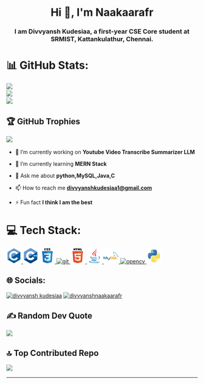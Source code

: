 <h1 align="center">Hi 👋, I'm Naakaarafr</h1>
<h3 align="center">I am Divvyansh Kudesiaa, a first-year CSE Core student at SRMIST, Kattankulathur, Chennai.</h3>

# 📊 GitHub Stats:
![](https://github-readme-stats.vercel.app/api?username=naakaarafr&theme=dark&hide_border=false&include_all_commits=false&count_private=false)<br/>
![](https://nirzak-streak-stats.vercel.app/?user=naakaarafr&theme=dark&hide_border=false)<br/>
![](https://github-readme-stats.vercel.app/api/top-langs/?username=naakaarafr&theme=dark&hide_border=false&include_all_commits=false&count_private=false&layout=compact)

## 🏆 GitHub Trophies
![](https://github-profile-trophy.vercel.app/?username=naakaarafr&theme=radical&no-frame=false&no-bg=true&margin-w=4)


- 🔭 I’m currently working on **Youtube Video Transcribe Summarizer LLM**

- 🌱 I’m currently learning **MERN Stack**

- 💬 Ask me about **python,MySQL,Java,C**

- 📫 How to reach me **divvyanshkudesiaa1@gmail.com**

- ⚡ Fun fact **I think I am the best**


# 💻 Tech Stack:
<p align="left"> <a href="https://www.cprogramming.com/" target="_blank" rel="noreferrer"> <img src="https://raw.githubusercontent.com/devicons/devicon/master/icons/c/c-original.svg" alt="c" width="40" height="40"/> </a>  <a href="https://isocpp.org/" target="_blank" rel="noreferrer"> <img src="https://raw.githubusercontent.com/devicons/devicon/master/icons/cplusplus/cplusplus-original.svg" alt="cplusplus" width="40" height="40"></a>  <a href="https://www.w3schools.com/css/" target="_blank" rel="noreferrer"> <img src="https://raw.githubusercontent.com/devicons/devicon/master/icons/css3/css3-original-wordmark.svg" alt="css3" width="40" height="40"/> </a> <a href="https://git-scm.com/" target="_blank" rel="noreferrer"> <img src="https://www.vectorlogo.zone/logos/git-scm/git-scm-icon.svg" alt="git" width="40" height="40"/> </a> <a href="https://www.w3.org/html/" target="_blank" rel="noreferrer"> <img src="https://raw.githubusercontent.com/devicons/devicon/master/icons/html5/html5-original-wordmark.svg" alt="html5" width="40" height="40"/> </a> <a href="https://www.java.com" target="_blank" rel="noreferrer"> <img src="https://raw.githubusercontent.com/devicons/devicon/master/icons/java/java-original.svg" alt="java" width="40" height="40"/> </a> <a href="https://www.mysql.com/" target="_blank" rel="noreferrer"> <img src="https://raw.githubusercontent.com/devicons/devicon/master/icons/mysql/mysql-original-wordmark.svg" alt="mysql" width="40" height="40"/> </a> <a href="https://opencv.org/" target="_blank" rel="noreferrer"> <img src="https://www.vectorlogo.zone/logos/opencv/opencv-icon.svg" alt="opencv" width="40" height="40"/> </a> <a href="https://www.python.org" target="_blank" rel="noreferrer"> <img src="https://raw.githubusercontent.com/devicons/devicon/master/icons/python/python-original.svg" alt="python" width="40" height="40"/> </a> </p>

## 🌐 Socials:
<p align="left">
<a href="www.linkedin.com/in/divvyansh-kudesiaa-3440a431b" target="blank"><img align="center" src="https://raw.githubusercontent.com/rahuldkjain/github-profile-readme-generator/master/src/images/icons/Social/linked-in-alt.svg" alt="divvyansh kudesiaa" height="30" width="40" /></a>
<a href="https://instagram.com/divvyanshnaakaarafr" target="blank"><img align="center" src="https://raw.githubusercontent.com/rahuldkjain/github-profile-readme-generator/master/src/images/icons/Social/instagram.svg" alt="divvyanshnaakaarafr" height="30" width="40" /></a>
</p>

## ✍️ Random Dev Quote
![](https://quotes-github-readme.vercel.app/api?type=horizontal&theme=radical)

## 🔝 Top Contributed Repo
![](https://github-contributor-stats.vercel.app/api?username=naakaarafr&limit=5&theme=dark&combine_all_yearly_contributions=true)

---






<!-- Proudly created with GPRM ( https://gprm.itsvg.in ) -->




